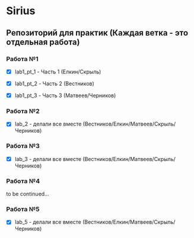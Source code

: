 ﻿# Sirius

## Репозиторий для практик (Каждая ветка - это отдельная работа)

### Работа №1

- [x] lab1_pt_1 - Часть 1 (Елкин/Скрыль)

- [x] lab1_pt_2 - Часть 2 (Вестников)

- [x] lab1_pt_3 - Часть 3 (Матвеев/Черников)

### Работа №2

- [x] lab_2 - делали все вместе (Вестников/Елкин/Матвеев/Скрыль/Черников)

### Работа №3

- [x] lab_3 - делали все вместе (Вестников/Елкин/Матвеев/Скрыль/Черников)

### Работа №4

to be continued...

### Работа №5

- [x] lab_5 - делали все вместе (Вестников/Елкин/Матвеев/Скрыль/Черников)
